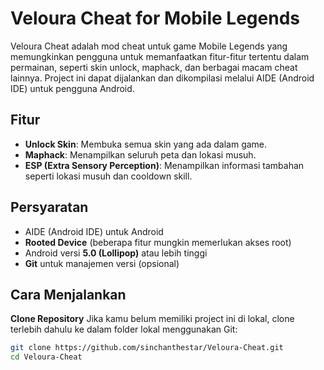 # Veloura Cheat for Mobile Legends

Veloura Cheat adalah mod cheat untuk game Mobile Legends yang memungkinkan pengguna untuk memanfaatkan fitur-fitur tertentu dalam permainan, seperti skin unlock, maphack, dan berbagai macam cheat lainnya. Project ini dapat dijalankan dan dikompilasi melalui AIDE (Android IDE) untuk pengguna Android.

## Fitur

- **Unlock Skin**: Membuka semua skin yang ada dalam game.
- **Maphack**: Menampilkan seluruh peta dan lokasi musuh.
- **ESP (Extra Sensory Perception)**: Menampilkan informasi tambahan seperti lokasi musuh dan cooldown skill.

## Persyaratan

- AIDE (Android IDE) untuk Android
- **Rooted Device** (beberapa fitur mungkin memerlukan akses root)
- Android versi **5.0 (Lollipop)** atau lebih tinggi
- **Git** untuk manajemen versi (opsional)

## Cara Menjalankan

   **Clone Repository**
   Jika kamu belum memiliki project ini di lokal, clone terlebih dahulu ke dalam folder lokal menggunakan Git:

   ```bash
   git clone https://github.com/sinchanthestar/Veloura-Cheat.git
   cd Veloura-Cheat


